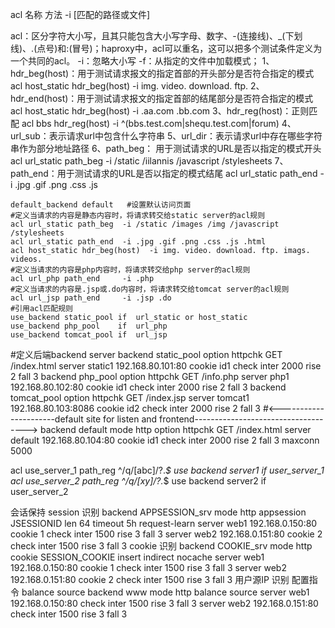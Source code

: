 acl 名称 方法 -i [匹配的路径或文件]

acl：区分字符大小写，且其只能包含大小写字母、数字、-(连接线)、_(下划线)、.(点号)和:(冒号)；haproxy中，acl可以重名，这可以把多个测试条件定义为一个共同的acl。
-i：忽略大小写
-f：从指定的文件中加载模式；
1、hdr_beg(host)：用于测试请求报文的指定首部的开头部分是否符合指定的模式
acl host_static hdr_beg(host) -i img. video. download. ftp.
2、hdr_end(host)：用于测试请求报文的指定首部的结尾部分是否符合指定的模式
acl host_static hdr_beg(host) -i .aa.com .bb.com
3、hdr_reg(host)：正则匹配
acl bbs hdr_reg(host) -i ^(bbs.test.com|shequ.test.com|forum)
4、url_sub：表示请求url中包含什么字符串
5、url_dir：表示请求url中存在哪些字符串作为部分地址路径
6、path_beg： 用于测试请求的URL是否以指定的模式开头
acl url_static path_beg -i /static /iilannis /javascript /stylesheets
7、path_end：用于测试请求的URL是否以指定的模式结尾
acl url_static path_end -i .jpg .gif .png .css .js


	default_backend default   #设置默认访问页面
	#定义当请求的内容是静态内容时，将请求转交给static server的acl规则
	acl url_static path_beg  -i /static /images /img /javascript /stylesheets
	acl url_static path_end  -i .jpg .gif .png .css .js .html
	acl host_static hdr_beg(host)  -i img. video. download. ftp. imags. videos.
	#定义当请求的内容是php内容时，将请求转交给php server的acl规则
	acl url_php path_end     -i .php
	#定义当请求的内容是.jsp或.do内容时，将请求转交给tomcat server的acl规则
	acl url_jsp path_end     -i .jsp .do
	#引用acl匹配规则
	use_backend static_pool if  url_static or host_static
	use_backend php_pool    if  url_php
	use_backend tomcat_pool if  url_jsp

#定义后端backend server
backend static_pool
	option httpchk GET /index.html
	server static1 192.168.80.101:80 cookie id1 check inter 2000 rise 2 fall 3
backend php_pool
	option httpchk GET /info.php
	server php1 192.168.80.102:80 cookie id1 check inter 2000 rise 2 fall 3
backend tomcat_pool
	option httpchk GET /index.jsp
	server tomcat1 192.168.80.103:8086 cookie id2 check inter 2000 rise 2 fall 3
#<----------------------default site for listen and frontend------------------------------------>
backend default
	mode http
	option httpchk GET /index.html
	server default 192.168.80.104:80 cookie id1 check inter 2000 rise 2 fall 3 maxconn 5000

acl use_server_1 path_reg ^/q/[abc]/?.*$
use backend server1 if user_server_1
acl use_server_2 path_reg ^/q/[xy]/?.*$
use backend server2 if user_server_2

会话保持
session 识别
backend APPSESSION_srv
	mode http
	appsession JSESSIONID len 64 timeout 5h request-learn
	server web1 192.168.0.150:80 cookie 1 check inter 1500 rise 3 fall 3
	server web2 192.168.0.151:80 cookie 2 check inter 1500 rise 3 fall 3
cookie 识别
backend COOKIE_srv
	mode http
	cookie SESSION_COOKIE insert indirect nocache
	server web1 192.168.0.150:80  cookie 1 check inter 1500 rise 3 fall 3
	server web2 192.168.0.151:80  cookie 2 check inter 1500 rise 3 fall 3
用户源IP 识别 配置指令 balance source
backend www
	mode http
	balance source
	server web1  192.168.0.150:80 check inter 1500 rise 3 fall 3
	server web2  192.168.0.151:80 check inter 1500 rise 3 fall 3







